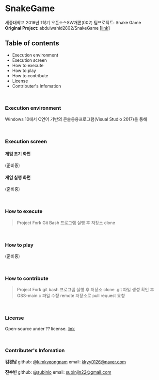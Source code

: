 # SnakeGame
세종대학교 2019년 1학기 오픈소스SW개론(002) 팀프로젝트: Snake Game  
**Original Project**: abdulwahid2802/SnakeGame [[link]](https://github.com/abdulwahid2802/SnakeGame)

## Table of contents
* Execution environment
* Execution screen
* How to execute
* How to play
* How to contribute
* License
* Contributer's Infomation

<br>

### Execution environment  
Windows 10에서 C언어 기반의 콘솔응용프로그램(Visual Studio 2017)을 통해 

<br>

### Execution screen

#### 게임 초기 화면
(준비중)
#### 게임 실행 화면
(준비중)

<br>

### How to execute
>Project Fork
Git Bash 프로그램 실행 후 저장소 clone

<br>

### How to play
(준비중)

<br>

### How to contribute
>Project Fork
git bash 프로그램 실행 후 저장소 clone
.git 파일 생성 확인 후 OSS-main.c 파일 수정
remote 저장소로 pull request 요청

<br>

### License
Open-source under ?? license. [link](https://tldrlegal.com/)


<br>

### Contributer's Infomation
**김경남**
github: [@kimkyeongnam](https://github.com/kimkyeongnam)
email: kkyy0126@naver.com

**진수빈**
github: [@subinio](https://github.com/subinio)
email: subinjin22@gmail.com
